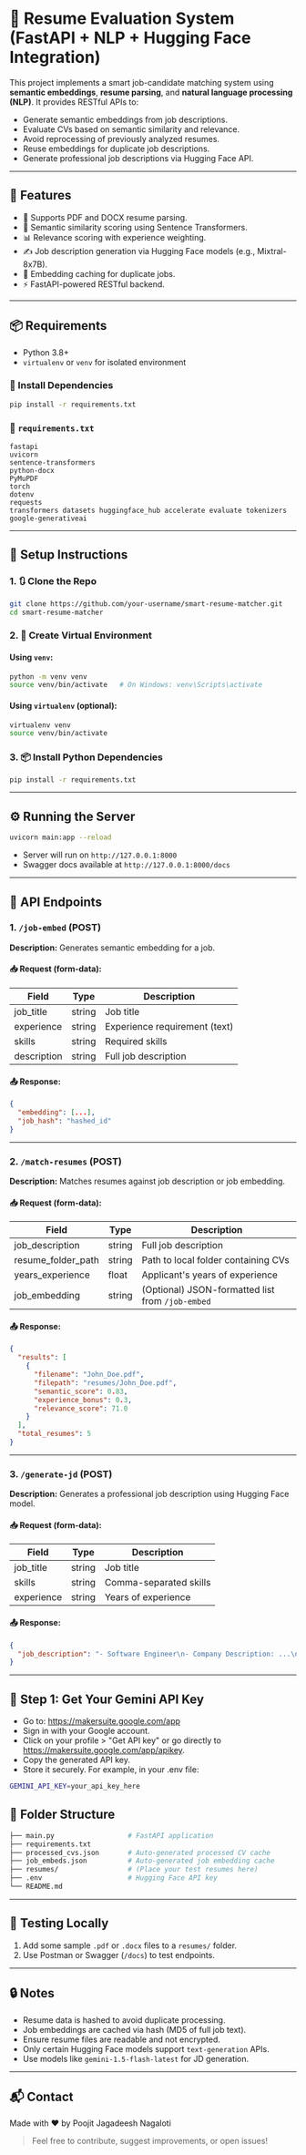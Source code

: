 # 🧠 Resume Evaluation System (FastAPI + NLP + Hugging Face Integration)

This project implements a smart job-candidate matching system using **semantic embeddings**, **resume parsing**, and **natural language processing (NLP)**. It provides RESTful APIs to:

- Generate semantic embeddings from job descriptions.
- Evaluate CVs based on semantic similarity and relevance.
- Avoid reprocessing of previously analyzed resumes.
- Reuse embeddings for duplicate job descriptions.
- Generate professional job descriptions via Hugging Face API.

---

## 🚀 Features

- 📄 Supports PDF and DOCX resume parsing.
- 🧠 Semantic similarity scoring using Sentence Transformers.
- 📊 Relevance scoring with experience weighting.
- ✍️ Job description generation via Hugging Face models (e.g., Mixtral-8x7B).
- 🔁 Embedding caching for duplicate jobs.
- ⚡ FastAPI-powered RESTful backend.

---

## 📦 Requirements

- Python 3.8+
- `virtualenv` or `venv` for isolated environment

### 🔧 Install Dependencies

```bash
pip install -r requirements.txt
```

### 📄 `requirements.txt`

```text
fastapi
uvicorn
sentence-transformers
python-docx
PyMuPDF
torch
dotenv
requests
transformers datasets huggingface_hub accelerate evaluate tokenizers
google-generativeai

```

---

## 🔁 Setup Instructions

### 1. 🔃 Clone the Repo

```bash
git clone https://github.com/your-username/smart-resume-matcher.git
cd smart-resume-matcher
```

### 2. 🐍 Create Virtual Environment

#### Using `venv`:

```bash
python -m venv venv
source venv/bin/activate   # On Windows: venv\Scripts\activate
```

#### Using `virtualenv` (optional):

```bash
virtualenv venv
source venv/bin/activate
```

### 3. 📦 Install Python Dependencies

```bash
pip install -r requirements.txt
```

---

## ⚙️ Running the Server

```bash
uvicorn main:app --reload
```

- Server will run on `http://127.0.0.1:8000`
- Swagger docs available at `http://127.0.0.1:8000/docs`

---

## 📡 API Endpoints

### 1. `/job-embed` (POST)

**Description:** Generates semantic embedding for a job.

#### 📥 Request (form-data):

| Field       | Type   | Description                   |
| ----------- | ------ | ----------------------------- |
| job_title   | string | Job title                     |
| experience  | string | Experience requirement (text) |
| skills      | string | Required skills               |
| description | string | Full job description          |

#### 📤 Response:

```json
{
  "embedding": [...],
  "job_hash": "hashed_id"
}
```

---

### 2. `/match-resumes` (POST)

**Description:** Matches resumes against job description or job embedding.

#### 📥 Request (form-data):

| Field              | Type   | Description                                      |
| ------------------ | ------ | ------------------------------------------------ |
| job_description    | string | Full job description                             |
| resume_folder_path | string | Path to local folder containing CVs              |
| years_experience   | float  | Applicant's years of experience                  |
| job_embedding      | string | (Optional) JSON-formatted list from `/job-embed` |

#### 📤 Response:

```json
{
  "results": [
    {
      "filename": "John_Doe.pdf",
      "filepath": "resumes/John_Doe.pdf",
      "semantic_score": 0.83,
      "experience_bonus": 0.3,
      "relevance_score": 71.0
    }
  ],
  "total_resumes": 5
}
```

---

### 3. `/generate-jd` (POST)

**Description:** Generates a professional job description using Hugging Face model.

#### 📥 Request (form-data):

| Field      | Type   | Description            |
| ---------- | ------ | ---------------------- |
| job_title  | string | Job title              |
| skills     | string | Comma-separated skills |
| experience | string | Years of experience    |

#### 📤 Response:

```json
{
  "job_description": "- Software Engineer\n- Company Description: ...\n- Responsibilities:\n- ...\n- Requirements:\n- ...\n- Benefits:\n- ..."
}
```

---

## 🚀 Step 1: Get Your Gemini API Key

- Go to: https://makersuite.google.com/app
- Sign in with your Google account.
- Click on your profile > "Get API key" or go directly to https://makersuite.google.com/app/apikey.
- Copy the generated API key.
- Store it securely. For example, in your .env file:

```bash
GEMINI_API_KEY=your_api_key_here
```

## 📁 Folder Structure

```bash
├── main.py                  # FastAPI application
├── requirements.txt
├── processed_cvs.json       # Auto-generated processed CV cache
├── job_embeds.json          # Auto-generated job embedding cache
├── resumes/                 # (Place your test resumes here)
├── .env                     # Hugging Face API key
└── README.md
```

---

## 🧪 Testing Locally

1. Add some sample `.pdf` or `.docx` files to a `resumes/` folder.
2. Use Postman or Swagger (`/docs`) to test endpoints.

---

## 🔒 Notes

- Resume data is hashed to avoid duplicate processing.
- Job embeddings are cached via hash (MD5 of full job text).
- Ensure resume files are readable and not encrypted.
- Only certain Hugging Face models support `text-generation` APIs.
- Use models like `gemini-1.5-flash-latest` for JD generation.

---

## 📬 Contact

Made with ❤️ by Poojit Jagadeesh Nagaloti

> Feel free to contribute, suggest improvements, or open issues!
